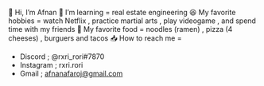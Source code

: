 👋 Hi, I’m Afnan
📖 I’m learning = real estate engineering
😆 My favorite hobbies = watch Netflix , practice martial arts , play videogame , and spend time with my friends
🍳 My favorite food = noodles (ramen) , pizza (4 cheeses) , burguers and tacos
📥 How to reach me = 
- Discord ; @rxri_rori#7870 
- Instagram ; rxri.rori
- Gmail ; afnanafaroj@gmail.com
